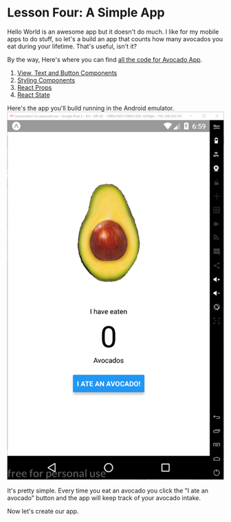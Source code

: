 # Lesson Four: A Simple App

Hello World is an awesome app but it doesn't do much.  I like for my mobile apps to do stuff, so let's a build an app that counts how many avocados you eat during your lifetime.  That's useful, isn't it?

By the way, Here's where you can find [all the code for Avocado App](../code-samples/avocado).

   1. [View, Text and Button Components](01_Setting-Up-Your-Project.md)
   2. [Styling Components](03_Styling-Components.md)
   3. [React Props](03_Styles.md)
   4. [React State](04_React-State.md)

 
Here's the app you'll build running in the Android emulator.  
![Alt](./assets/00/app-home.PNG "Avocado App")

It's pretty simple. Every time you eat an avocado you click the "I ate an avocado" button and the app will keep track of your avocado intake.

Now let's create our app.  
